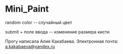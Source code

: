 # Mini_Paint

random color -- случайный цвет

submit + поле ввода -- изменение размера кисти

Прогу написала Алия Какабаева. Электронная почта: a.kakabaeva@yandex.ru
